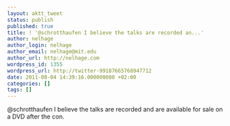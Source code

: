 ```yaml
---
layout: aktt_tweet
status: publish
published: true
title: ! '@schrotthaufen I believe the talks are recorded an...'
author: nelhage
author_login: nelhage
author_email: nelhage@mit.edu
author_url: http://nelhage.com
wordpress_id: 1355
wordpress_url: http://twitter-99187665768947712
date: 2011-08-04 14:39:16.000000000 +02:00
categories: []
tags: []
---
```

@schrotthaufen I believe the talks are recorded and are available for sale on a DVD after the con.
